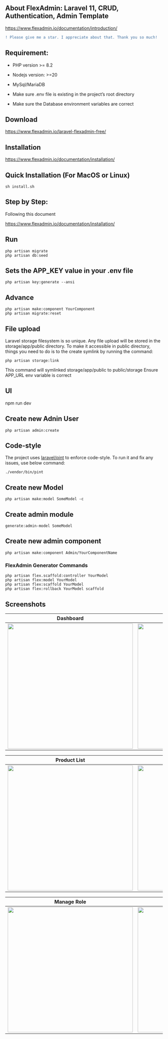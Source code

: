 ## About FlexAdmin: Laravel 11, CRUD, Authentication, Admin Template
https://www.flexadmin.io/documentation/introduction/

```diff
! Please give me a star. I appreciate about that. Thank you so much!
```

## Requirement:
- PHP version >= 8.2
- Nodejs version: >=20
- MySql/MariaDB

- Make sure .env file is existing in the project’s root directory
- Make sure the Database environment variables are correct


## Download

https://www.flexadmin.io/laravel-flexadmin-free/


## Installation

https://www.flexadmin.io/documentation/installation/


## Quick Installation (For MacOS or Linux)

```
sh install.sh
```

## Step by Step:

Following this document

https://www.flexadmin.io/documentation/installation/


## Run 

```
php artisan migrate
php artisan db:seed

```

## Sets the APP_KEY value in your .env file

```
php artisan key:generate --ansi
```


## Advance

``````
php artisan make:component YourComponent
php artisan migrate:reset
``````

## File upload
Laravel storage filesystem is so unique. Any file upload will be stored in the storage/app/public directory. To make it accessible in public directory, things you need to do is to the create symlink by running the command:

```
php artisan storage:link

```

This command will symlinked storage/app/public to public/storage
Ensure APP_URL env variable is correct

## UI
npm run dev


## Create new Adnin User
```
php artisan admin:create
```

## Code-style

The project uses [laravel/pint](https://github.com/laravel/pint) to enforce code-style. To run it and fix any issues, use below command:

```
./vendor/bin/pint
```

## Create new Model
```
php artisan make:model SomeModel -c

```

## Create admin module

```
generate:admin-model SomeModel
```

## Create new admin component

```
php artisan make:component Admin/YourComponentName
```


### FlexAdmin Generator Commands

```
php artisan flex.scaffold:controller YourModel
php artisan flex:model YourModel
php artisan flex:scaffold YourModel
php artisan flex:rollback YourModel scaffold
```


## Screenshots

Dashboard | Add New Product  | Update record
--- | --- |---
<img src="https://github.com/flexadminio/laravel-admin-crud/blob/master/screenshots/dashboard.jpg" width="400">|<img src="https://github.com/flexadminio/laravel-admin-crud/blob/master/screenshots/create-product.png" width="400">|<img src="https://github.com/flexadminio/laravel-admin-crud/blob/master/screenshots/update-category.png" width="400">


Product List | Multiple Upload  | Single Upload
--- | --- |---
<img src="https://github.com/flexadminio/laravel-admin-crud/blob/master/screenshots/fx-screen1.png" width="400">|<img src="https://github.com/flexadminio/laravel-admin-crud/blob/master/screenshots/upload-product.png" width="400">|<img src="https://github.com/flexadminio/laravel-admin-crud/blob/master/screenshots/single-upload.png" width="400">


Manage Role | Update Role  | Login
--- | --- |---
<img src="https://github.com/flexadminio/laravel-admin-crud/blob/master/screenshots/fx-auth.png" width="400">|<img src="https://github.com/flexadminio/laravel-admin-crud/blob/master/screenshots/auth.png" width="400">|<img src="https://github.com/flexadminio/laravel-admin-crud/blob/master/screenshots/login.png" width="400">
